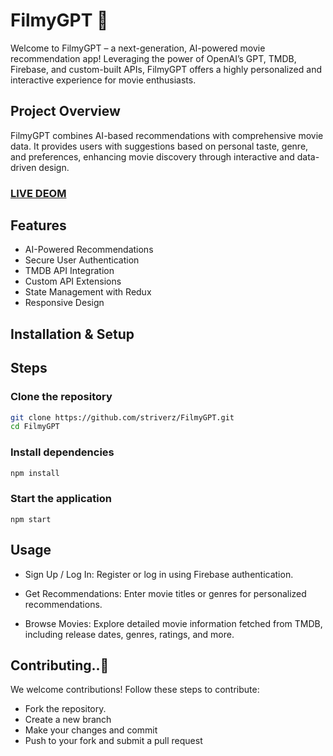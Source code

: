 # FilmyGPT 🎥
Welcome to FilmyGPT – a next-generation, AI-powered movie recommendation app! Leveraging the power of OpenAI’s GPT, TMDB, Firebase, and custom-built APIs, FilmyGPT offers a highly personalized and interactive experience for movie enthusiasts.

## Project Overview
FilmyGPT combines AI-based recommendations with comprehensive movie data. It provides users with suggestions based on personal taste, genre, and preferences, enhancing movie discovery through interactive and data-driven design.

### [LIVE DEOM](https://flixgpt.online)

## Features
- AI-Powered Recommendations
- Secure User Authentication
- TMDB API Integration
- Custom API Extensions
- State Management with Redux
- Responsive Design

## Installation & Setup
## Steps
### Clone the repository

```bash
git clone https://github.com/striverz/FilmyGPT.git
cd FilmyGPT
```

### Install dependencies
```bash
npm install
```
### Start the application
```
npm start
```
## Usage
- Sign Up / Log In: Register or log in using Firebase authentication.

- Get Recommendations: Enter movie titles or genres for personalized recommendations.

- Browse Movies: Explore detailed movie information fetched from TMDB, including release dates, genres, ratings, and more.

## Contributing..🚀
We welcome contributions! Follow these steps to contribute:
- Fork the repository.
- Create a new branch
- Make your changes and commit
- Push to your fork and submit a pull request 
